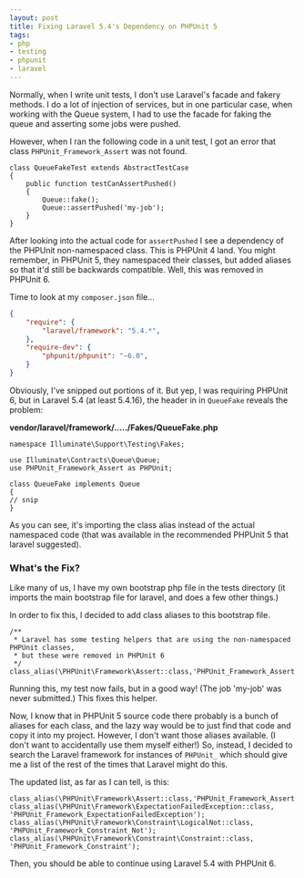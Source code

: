 ```yaml
---
layout: post
title: Fixing Laravel 5.4's Dependency on PHPUnit 5
tags:
- php
- testing
- phpunit
- laravel
---
```

Normally, when I write unit tests, I don't use Laravel's facade and fakery methods.  I do a lot of injection of services, but in one particular case, when working with the Queue system, I had to use the facade for faking the queue and asserting some jobs were pushed.

However, when I ran the following code in a unit test, I got an error that class `PHPUnit_Framework_Assert` was not found.

```php?start_inline=1
class QueueFakeTest extends AbstractTestCase 
{
    public function testCanAssertPushed()
    {
        Queue::fake();
        Queue::assertPushed('my-job');
    }
}
```

After looking into the actual code for `assertPushed` I see a dependency of the PHPUnit non-namespaced class.  This is PHPUnit 4 land.  You might remember, in PHPUnit 5, they namespaced their classes, but added aliases so that it'd still be backwards compatible.  Well, this was removed in PHPUnit 6.

Time to look at my `composer.json` file...

```json
{
    "require": {
        "laravel/framework": "5.4.*",
    },
    "require-dev": {
        "phpunit/phpunit": "~6.0",
    }
}
```

Obviously, I've snipped out portions of it. But yep, I was requiring PHPUnit 6, but in Laravel 5.4 (at least 5.4.16), the header in in `QueueFake` reveals the problem:

**vendor/laravel/framework/...../Fakes/QueueFake.php**

```php?start_inline=1
namespace Illuminate\Support\Testing\Fakes;

use Illuminate\Contracts\Queue\Queue;
use PHPUnit_Framework_Assert as PHPUnit;

class QueueFake implements Queue
{
// snip
}
```

As you can see, it's importing the class alias instead of the actual namespaced code (that was available in the recommended PHPUnit 5 that laravel suggested).

### What's the Fix?

Like many of us, I have my own bootstrap php file in the tests directory (it imports the main bootstrap file for laravel, and does  a few other things.) 

In order to fix this, I decided to add class aliases to this bootstrap file.

```php?start_inline=1
/**
 * Laravel has some testing helpers that are using the non-namespaced PHPUnit classes, 
 * but these were removed in PHPUnit 6
 */
class_alias(\PHPUnit\Framework\Assert::class,'PHPUnit_Framework_Assert');
```

Running this, my test now fails, but in a good way! (The job 'my-job' was never submitted.) This fixes this helper.

Now, I know that in PHPUnit 5 source code there probably is a bunch of aliases for each class, and the lazy way would be to just find that code and copy it into my project.  However, I don't want those aliases available.  (I don't want to accidentally use them myself either!)  So, instead, I decided to search the Laravel framework for instances of `PHPUnit_` which should give me a list of the rest of the times that Laravel might do this.

The updated list, as far as I can tell, is this:

```php?start_inline=1
class_alias(\PHPUnit\Framework\Assert::class,'PHPUnit_Framework_Assert');
class_alias(\PHPUnit\Framework\ExpectationFailedException::class, 'PHPUnit_Framework_ExpectationFailedException');
class_alias(\PHPUnit\Framework\Constraint\LogicalNot::class, 'PHPUnit_Framework_Constraint_Not');
class_alias(\PHPUnit\Framework\Constraint\Constraint::class, 'PHPUnit_Framework_Constraint');
```

Then, you should be able to continue using Laravel 5.4 with PHPUnit 6.